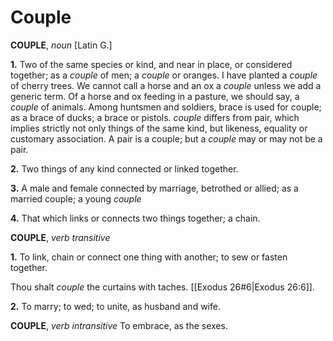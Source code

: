 # Couple

**COUPLE**, _noun_ \[Latin G.\]

**1.** Two of the same species or kind, and near in place, or considered together; as a _couple_ of men; a _couple_ or oranges. I have planted a _couple_ of cherry trees. We cannot call a horse and an ox a _couple_ unless we add a generic term. Of a horse and ox feeding in a pasture, we should say, a _couple_ of animals. Among huntsmen and soldiers, brace is used for couple; as a brace of ducks; a brace or pistols. _couple_ differs from pair, which implies strictly not only things of the same kind, but likeness, equality or customary association. A pair is a couple; but a _couple_ may or may not be a pair.

**2.** Two things of any kind connected or linked together.

**3.** A male and female connected by marriage, betrothed or allied; as a married couple; a young _couple_

**4.** That which links or connects two things together; a chain.

**COUPLE**, _verb transitive_

**1.** To link, chain or connect one thing with another; to sew or fasten together.

Thou shalt _couple_ the curtains with taches. [[Exodus 26#6|Exodus 26:6]].

**2.** To marry; to wed; to unite, as husband and wife.

**COUPLE**, _verb intransitive_ To embrace, as the sexes.